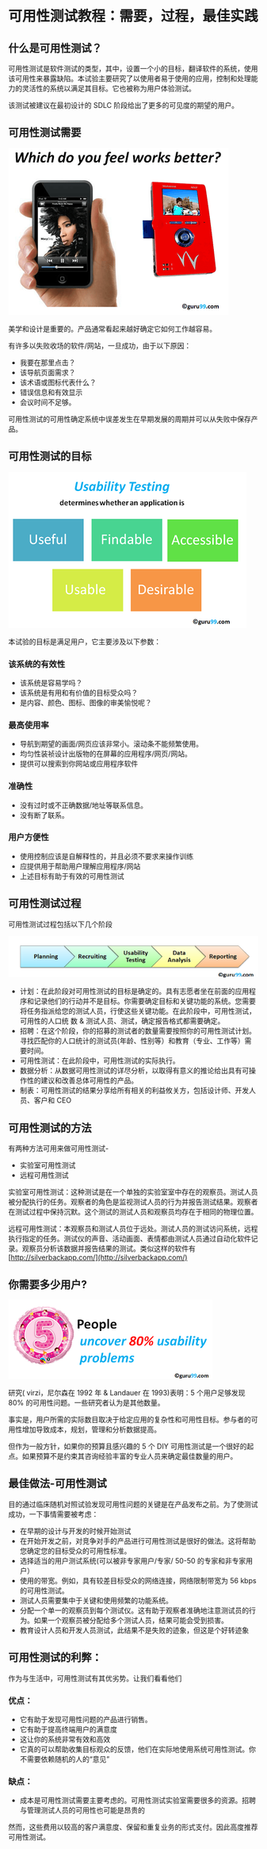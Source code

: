 # 可用性测试教程：需要，过程，最佳实践

## 什么是可用性测试？

可用性测试是软件测试的类型，其中，设置一个小的目标，翻译软件的系统，使用该可用性来暴露缺陷。本试验主要研究了以使用者易于使用的应用，控制和处理能力的灵活性的系统以满足其目标。它也被称为用户体验测试。

该测试被建议在最初设计的 SDLC 阶段给出了更多的可见度的期望的用户。

## 可用性测试需要

 ![](./images/need_of_usability_testing.png)

美学和设计是重要的。产品通常看起来越好确定它如何工作越容易。

有许多以失败收场的软件/网站，一旦成功，由于以下原因：

- 我要在那里点击？
- 该导航页面需求？
- 该术语或图标代表什么？
- 错误信息和有效显示
- 会议时间不足够。

可用性测试的可用性确定系统中误差发生在早期发展的周期并可以从失败中保存产品。

## 可用性测试的目标

![](./images/usabilitytesting.png)

 本试验的目标是满足用户，它主要涉及以下参数：

### 该系统的有效性

- 该系统是容易学吗？
- 该系统是有用和有价值的目标受众吗？
- 是内容、颜色、图标、图像的审美愉悦呢？

### 最高使用率

- 导航到期望的画面/网页应该非常小。滚动条不能频繁使用。  
- 均匀性装祯设计出版物的在屏幕的应用程序/网页/网站。
- 提供可以搜索到你网站或应用程序软件

### 准确性

- 没有过时或不正确数据/地址等联系信息。
- 没有断了联系。

### 用户方便性

- 使用控制应该是自解释性的，并且必须不要求来操作训练  
- 应提供用于帮助用户理解应用程序/网站
- 上述目标有助于有效的可用性测试

## 可用性测试过程

可用性测试过程包括以下几个阶段

![](./images/usuabilitytestingprocess.png)

- 计划：在此阶段对可用性测试的目标是确定的。具有志愿者坐在前面的应用程序和记录他们的行动并不是目标。你需要确定目标和关键功能的系统。您需要将任务指派给您的测试人员，行使这些关键功能。在此阶段中，可用性测试，可用性的人口统 数 & 测试人员、测试，确定报告格式都需要确定。
- 招聘：在这个阶段，你的招募的测试者的数量需要按照你的可用性测试计划。寻找匹配你的人口统计的测试员(年龄、性别等）和教育（专业、工作等）需要时间。
- 可用性测试：在此阶段中，可用性测试的实际执行。
- 数据分析：从数据可用性测试的详尽分析，以取得有意义的推论给出具有可操作性的建议和改善总体可用性的产品。
- 制表：可用性测试的结果分享给所有相关的利益攸关方，包括设计师、开发人员、客户和 CEO 

## 可用性测试的方法

有两种方法可用来做可用性测试-

- 实验室可用性测试
- 远程可用性测试      

实验室可用性测试：这种测试是在一个单独的实验室室中存在的观察员。测试人员被分配执行的任务。观察者的角色是监视测试人员的行为并报告测试结果。观察者在测试过程中保持沉默。这个测试的测试人员和观察员均存在于相同的物理位置。

远程可用性测试：本观察员和测试人员位于远处。测试人员的测试访问系统，远程执行指定的任务。测试仪的声音、活动画面、表情都由测试人员通过自动化软件记录。观察员分析该数据并报告结果的测试。类似这样的软件有[http://silverbackapp.com/](http://silverbackapp.com/)

## 你需要多少用户?

![](./images/usabilitytestnoofusers.png)

研究( virzi，尼尔森在 1992 年 & Landauer 在 1993)表明：5 个用户足够发现 80% 的可用性问题。一些研究者认为是其他数量。

事实是，用户所需的实际数目取决于给定应用的复杂性和可用性目标。参与者的可用性增加导致成本，规划，管理和分析数据提高。

但作为一般方针，如果你的预算且感兴趣的 5 个 DIY 可用性测试是一个很好的起点。如果预算不是约束其咨询经验丰富的专业人员来确定最佳数量的用户。

## 最佳做法-可用性测试

目的通过临床随机对照试验发现可用性问题的关键是在产品发布之前。为了使测试成功，一下事情需要被考虑：

- 在早期的设计与开发的时候开始测试
- 在开始开发之前，对竞争对手的产品进行可用性测试是很好的做法。这将帮助您确定您的目标受众的可用性标准。
- 选择适当的用户测试系统(可以被非专家用户/专家/ 50-50 的专家和非专家用户）
- 使用的带宽。例如，具有较差目标受众的网络连接，网络限制带宽为 56 kbps 的可用性测试。
- 测试人员需要集中于关键和使用频繁的功能系统。  
- 分配一个单一的观察员到每个测试仪。这有助于观察者准确地注意测试员的行为。如果一个观察员被分配给多个测试人员，结果可能会受到损害。
- 教育设计人员和开发人员测试，此结果不是失败的迹象，但这是个好转迹象

## 可用性测试的利弊：

作为与生活中，可用性测试有其优劣势。让我们看看他们

### 优点：

- 它有助于发现可用性问题的产品进行销售。
- 它有助于提高终端用户的满意度
- 这让你的系统非常有效和高效
- 它真的可以帮助收集目标观众的反馈，他们在实际地使用系统可用性测试。你不需要依赖随机的人的“意见”

### 缺点：

- 成本是可用性测试需要主要考虑的。可用性测试实验室需要很多的资源。招聘与管理测试人员的可用性也可能是昂贵的

然而，这些费用以较高的客户满意度、保留和重复业务的形式支付。因此高度推荐可用性测试。